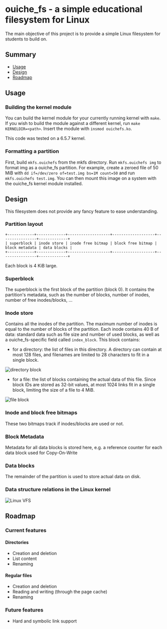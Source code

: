 # ouiche_fs - a simple educational filesystem for Linux
The main objective of this project is to provide a simple Linux filesystem for students to build on.

## Summary
- [Usage](#Usage)
- [Design](#Design)
- [Roadmap](#Roadmap)

## Usage
### Building the kernel module
You can build the kernel module for your currently running kernel with `make`. If you wish to build the module against a different kernel, run `make KERNELDIR=<path>`. Insert the module with `insmod ouichefs.ko`.

This code was tested on a 6.5.7 kernel.

### Formatting a partition
First, build `mkfs.ouichefs` from the mkfs directory. Run `mkfs.ouichefs img` to format img as a ouiche_fs partition. For example, create a zeroed file of 50 MiB with `dd if=/dev/zero of=test.img bs=1M count=50` and run `mkfs.ouichefs test.img`. You can then mount this image on a system with the ouiche_fs kernel module installed.

## Design
This filesystem does not provide any fancy feature to ease understanding.

### Partition layout
    +------------+-------------+-------------------+-------------------+----------------+-------------+
    | superblock | inode store | inode free bitmap | block free bitmap | block metadata | data blocks |
    +------------+-------------+-------------------+-------------------+----------------+-------------+
Each block is 4 KiB large.

### Superblock
The superblock is the first block of the partition (block 0). It contains the partition's metadata, such as the number of blocks, number of inodes, number of free inodes/blocks, ...

### Inode store
Contains all the inodes of the partition. The maximum number of inodes is equal to the number of blocks of the partition. Each inode contains 40 B of data: standard data such as file size and number of used blocks, as well as a ouiche_fs-specific field called `index_block`. This block contains:
  - for a directory: the list of files in this directory. A directory can contain at most 128 files, and filenames are limited to 28 characters to fit in a single block.
  
![directory block](docs/dir_block.png)
  - for a file: the list of blocks containing the actual data of this file. Since block IDs are stored as 32-bit values, at most 1024 links fit in a single block, limiting the size of a file to 4 MiB.

![file block](docs/file_block.png)

### Inode and block free bitmaps
These two bitmaps track if inodes/blocks are used or not.

### Block Metadata
Metadata for all data blocks is stored here, e.g. a reference counter for each data block used for Copy-On-Write

### Data blocks
The remainder of the partition is used to store actual data on disk.

### Data structure relations in the Linux kernel
![Linux VFS](docs/vfs_struct_relations.png)

## Roadmap
### Current features
#### Directories
- Creation and deletion
- List content
- Renaming

#### Regular files
- Creation and deletion
- Reading and writing (through the page cache)
- Renaming

### Future features
- Hard and symbolic link support

